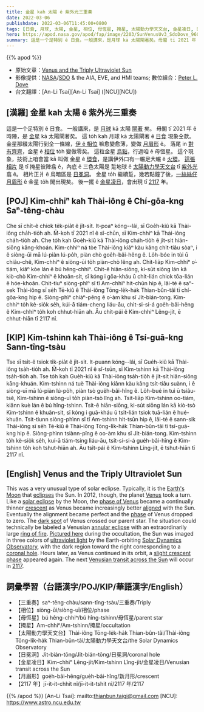 ```yaml
---
title: 金星 kah 太陽 ê 紫外光三重奏
date: 2022-03-06
publishdate: 2022-03-06T11:45:00+0800
tags: [日食, 月球, 太陽, 金星, 相位, 母恆星, 掩星, 太陽動力學天文台, 金星凌日, 日冕洞, 相位]
hero: https://apod.nasa.gov/apod/fap/image/2203/SunVenusUv3_SdoDove_960_annotated.jpg
summary: 這是一个足特別 ê 日食。一般講來，是月球 kā 太陽閘著矣。毋閣 tī 2021 年 ê 時陣，是金星 kā 太陽閘著矣。
---
```


{{% apod %}}

- 原始文章：[Venus and the Triply Ultraviolet Sun](https://apod.nasa.gov/apod/ap220306.html)
- 影像提供：[NASA](https://www.nasa.gov/)/[SDO](https://sdo.gsfc.nasa.gov/) & the AIA, EVE, and HMI teams; 數位組合：[Peter L. Dove](http://www.flickr.com/photos/pldove/)
- 台文翻譯：[An-Li Tsai][An-Li Tsai] ([NCU][NCU])

## [漢羅] 金星 kah 太陽 ê 紫外光三重奏
這是一个足特別 ê 日食。
一般講來，是 [月球][Earth's Moon] kā 太陽 [閘著][eclipses] 矣。
毋閣 tī 2021 年 ê 時陣，是 [金星][Venus] kā 太陽閘著矣。
這 to̍h kah 月球 kā 太陽閘著 ê [日食][solar eclipse] 現象仝款。
金星那綴太陽行到仝一條線，[伊 ê 相位][phase of Venus] 嘛愈變愈薄，變做 [月眉形][crescent t] ê。
落尾 in [對有齊齊][aligned]，金星 ê [相位][phase] to̍h 變做零矣。
這粒金星 [烏點][dark spot]，行過咱 ê 母恆星。
這个現象，技術上咱會當 kā 叫做 金星 ê [環食][annular eclipse]，是講伊外口有一輾足大輾 ê [火環][ring of fire]。
[這張相片][Pictured here] 是 tī 掩星彼陣翕 ê，內底 ê 三色太陽是 踅地球 ê [太陽動力學天文台][Solar Dynamics Observatory] tī [紫外光][ultraviolet light] 翕 ê。
相片正爿 ê 烏暗區是 [日冕洞][coronal hole]。
金星 to̍h 繼續踅，幾若點鐘了後，[一絲絲仔月眉形][slight crescent phase] ê 金星 to̍h 閣出現矣。
後一擺 ê [金星凌日][Venusian transit across the Sun]，會出現 tī [2117][2117] 年。

## [POJ] Kim-chhiⁿ kah Thài-iông ê Chí-gōa-kng Saⁿ-têng-chàu
Che sī chi̍t-ê chiok te̍k-pia̍t ê ji̍t-si̍t.
It-poaⁿ kóng--lâi, sī Goe̍h-kiû kā Thài-iông cha̍h-tio̍h ah.
M̄-koh tī 2021 nî ê sî-chūn, sī Kim-chhiⁿ kā Thài-iông cha̍h-tio̍h ah.
Che to̍h kah Goe̍h-kiû kā Thài-iông cha̍h-tio̍h ê ji̍t-si̍t hiān-siōng kāng-khoán.
Kim-chhiⁿ ná tòe Thài-iông kiâⁿ kàu kâng chi̍t-tiâu sòaⁿ, i ê siòng-ūi mā lú-piàn lú-po̍h, piàn chò goe̍h-bâi-hêng ê.
Lo̍h-bóe in tùi ū chiâu-chê, Kim-chhiⁿ ê siòng-ūi to̍h piàn-chò lêng ah.
Chit-lia̍p Kim-chhiⁿ o͘-tiám, kiâⁿ kòe lán ê bú hêng-chhiⁿ.
Chit-ê hiān-siōng, ki-su̍t siōng lán kā kiò-chò Kim-chhiⁿ ê khoân-si̍t, sī kóng i gōa-kháu ū chi̍t-lián chiok tōa-lián ê hóe-khoân.
Chit-tiuⁿ siòng-phìⁿ sī tī Am-chhiⁿ hit-chūn hip ê, lāi-té ê saⁿ-sek Thài-iông sī se̍h Tē-kiû ê Thài-iông Tōng-le̍k-ha̍k Thian-bûn-tâi tī chí-gōa-kng hip ê.
Siòng-phìⁿ chiàⁿ-pêng ê o͘-àm khu sī Ji̍t-bián-tong.
Kim-chhiⁿ to̍h kè-sio̍k se̍h, kúi-ā tiám-cheng liáu-āu, chi̍t-si-si-á goe̍h-bâi-hêng ê Kim-chhiⁿ to̍h koh chhut-hiān ah.
Āu chi̍t-pái ê Kim-chhiⁿ Lêng-ji̍t, ē chhut-hiān tī 2117 nî.


## [KIP] Kim-tshinn kah Thài-iông ê Tsí-guā-kng Sann-tîng-tsàu
Tse sī tsi̍t-ê tsiok ti̍k-pia̍t ê ji̍t-si̍t.
It-puann kóng--lâi, sī Gue̍h-kiû kā Thài-iông tsa̍h-tio̍h ah.
M̄-koh tī 2021 nî ê sî-tsūn, sī Kim-tshinn kā Thài-iông tsa̍h-tio̍h ah.
Tse to̍h kah Gue̍h-kiû kā Thài-iông tsa̍h-tio̍h ê ji̍t-si̍t hiān-siōng kāng-khuán.
Kim-tshinn ná tuè Thài-iông kiânn kàu kâng tsi̍t-tiâu suànn, i ê siòng-uī mā lú-piàn lú-po̍h, piàn tsò gue̍h-bâi-hîng ê.
Lo̍h-bué in tuì ū tsiâu-tsê, Kim-tshinn ê siòng-uī to̍h piàn-tsò lîng ah.
Tsit-lia̍p Kim-tshinn oo-tiám, kiânn kuè lán ê bú hîng-tshinn.
Tsit-ê hiān-siōng, ki-su̍t siōng lán kā kiò-tsò Kim-tshinn ê khuân-si̍t, sī kóng i guā-kháu ū tsi̍t-lián tsiok tuā-lián ê hué-khuân.
Tsit-tiunn siòng-phìnn sī tī Am-tshinn hit-tsūn hip ê, lāi-té ê sann-sik Thài-iông sī se̍h Tē-kiû ê Thài-iông Tōng-li̍k-ha̍k Thian-bûn-tâi tī tsí-guā-kng hip ê.
Siòng-phìnn tsiànn-pîng ê oo-àm khu sī Ji̍t-bián-tong.
Kim-tshinn to̍h kè-sio̍k se̍h, kuí-ā tiám-tsing liáu-āu, tsi̍t-si-si-á gue̍h-bâi-hîng ê Kim-tshinn to̍h koh tshut-hiān ah.
Āu tsi̍t-pái ê Kim-tshinn Lîng-ji̍t, ē tshut-hiān tī 2117 nî.

## [English] Venus and the Triply Ultraviolet Sun

This was a very unusual type of solar eclipse.
Typically, it is the [Earth's Moon][Earth's Moon] that [eclipses][eclipses] the Sun.
In 2012, though, the planet [Venus][Venus] took a turn.
Like a [solar eclipse][solar eclipse] by the Moon, the [phase of Venus][phase of Venus] became a continually thinner [crescent][crescent e] as Venus became increasingly better [aligned][aligned] with the Sun.
Eventually the alignment became perfect and the [phase][phase] of Venus dropped to zero.
The [dark spot][dark spot] of Venus crossed our parent star.
The situation could technically be labeled a Venusian [annular eclipse][annular eclipse] with an extraordinarily large [ring of fire][ring of fire].
[Pictured here][Pictured here] during the occultation, the Sun was imaged in three colors of [ultraviolet light][ultraviolet light] by the Earth-orbiting [Solar Dynamics Observatory][Solar Dynamics Observatory], with the dark region toward the right corresponding to a [coronal hole][coronal hole].
Hours later, as Venus continued in its orbit, a [slight crescent phase][slight crescent phase] appeared again.
The next [Venusian transit across the Sun][Venusian transit across the Sun] will occur in [2117][2117].

## 詞彙學習（台語漢字/POJ/KIP/華語漢字/English）
- 【三重奏】saⁿ-têng-chàu/sann-tîng-tsàu/三重奏/Triply
- 【相位】siòng-ūi/siòng-uī/相位/phase
- 【母恆星】bú hêng-chhiⁿ/bú hîng-tshinn/母恆星/parent star
- 【掩星】Am-chhiⁿ/Am-tshinn/掩星/occultation
- 【太陽動力學天文台】Thài-iông Tōng-le̍k-ha̍k Thian-bûn-tâi/Thài-iông Tōng-li̍k-ha̍k Thian-bûn-tâi/太陽動力學天文台/the Solar Dynamics Observatory
- 【日冕洞】Ji̍t-bián-tōng/Ji̍t-bián-tōng/日冕洞/coronal hole
- 【金星凌日】Kim-chhiⁿ Lêng-ji̍t/Kim-tshinn Lîng-ji̍t/金星凌日/Venusian transit across the Sun
- 【月眉形】goe̍h-bâi-hêng/gue̍h-bâi-hîng/新月形/crescent
- 【2117 年】jī-it-it-chhit nî/jī-it-it-tshit nî/2117 年/2117

{{% /apod %}}
[An-Li Tsai]: mailto:thianbun.taigi@gmail.com
[NCU]: https://www.astro.ncu.edu.tw


[Earth's Moon]:http://en.wikipedia.org/wiki/Moon
[eclipses]:http://xjubier.free.fr/en/site_pages/SolarEclipsesGoogleMaps.html
[Venus]:https://solarsystem.nasa.gov/planets/venus/in-depth/
[solar eclipse]:https://apod.nasa.gov/apod/ap121117.html
[phase of Venus]:http://astrosun2.astro.cornell.edu/academics/courses/astro201/venus_phase.htm
[crescent e]:https://apod.nasa.gov/apod/ap210725.html
[crescent t]:https://apod.tw/daily/20210725/
[aligned]:https://www.lifewithcats.tv/wp-content/uploads/2015/02/yhkjnmkjhgfdge.jpg
[phase]:https://apod.nasa.gov/apod/ap030810.html
[dark spot]:https://apod.nasa.gov/apod/ap120611.html
[annular eclipse]:https://www.nasa.gov/audience/forstudents/5-8/features/nasa-knows/what-is-an-eclipse-58
[ring of fire]:https://apod.nasa.gov/apod/ap200615.html
[Pictured here]:http://www.flickr.com/photos/pldove/7344307970/in/photostream/
[ultraviolet light]:https://science.nasa.gov/ems/10_ultravioletwaves
[Solar Dynamics Observatory]:https://sdo.gsfc.nasa.gov/
[coronal hole]:https://apod.nasa.gov/apod/ap100828.html
[slight crescent phase]:https://apod.nasa.gov/apod/ap130814.html
[Venusian transit across the Sun]:https://en.wikipedia.org/wiki/Transit_of_Venus#Past_and_future_transits
[2117]:https://en.wikipedia.org/wiki/22nd_century#Transits_and_occultations
